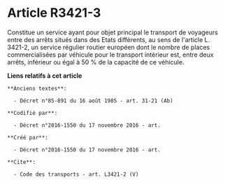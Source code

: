 # Article R3421-3

Constitue un service ayant pour objet principal le transport de voyageurs entre des arrêts situés dans des Etats différents,
au sens de l'article L. 3421-2, un service régulier routier européen dont le nombre de places commercialisées par véhicule
pour le transport intérieur est, entre deux arrêts, inférieur ou égal à 50 % de la capacité de ce véhicule.

**Liens relatifs à cet article**

	**Anciens textes**:

	  - Décret n°85-891 du 16 août 1985 - art. 31-21 (Ab)

	**Codifié par**:

	  - Décret n°2016-1550 du 17 novembre 2016 - art.

	**Créé par**:

	  - Décret n°2016-1550 du 17 novembre 2016 - art.

	**Cite**:

	  - Code des transports - art. L3421-2 (V)
